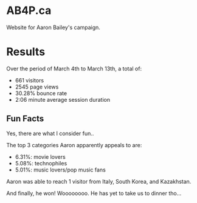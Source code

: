# AB4P.ca

Website for Aaron Bailey's campaign.

# Results

Over the period of March 4th to March 13th, a total of:
- 661 visitors
- 2545 page views
- 30.28% bounce rate
- 2:06 minute average session duration

## Fun Facts

Yes, there are what I consider fun..

The top 3 categories Aaron apparently appeals to are:
- 6.31%: movie lovers
- 5.08%: technophiles
- 5.01%: music lovers/pop music fans

Aaron was able to reach 1 visitor from Italy, South Korea, and Kazakhstan.

And finally, he won! Woooooooo. He has yet to take us to dinner tho...

